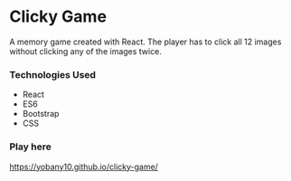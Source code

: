 # Clicky Game
A memory game created with React. The player has to click all 12 images without clicking any of the images twice.
### Technologies Used
* React
* ES6
* Bootstrap
* CSS
### Play here
https://yobany10.github.io/clicky-game/